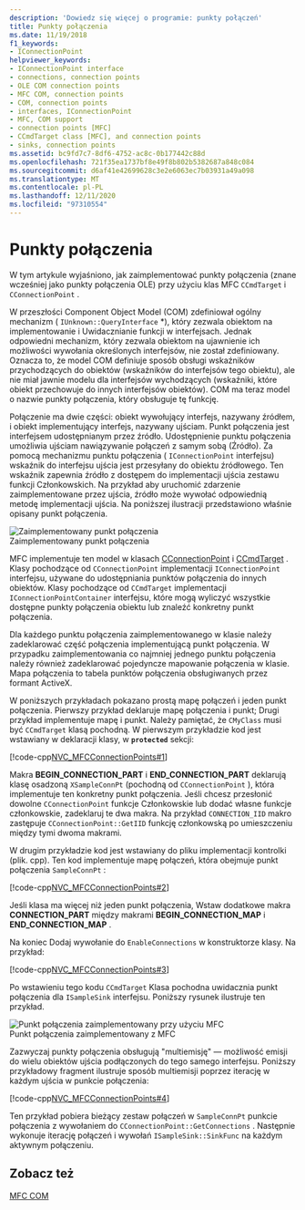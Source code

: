 ```yaml
---
description: 'Dowiedz się więcej o programie: punkty połączeń'
title: Punkty połączenia
ms.date: 11/19/2018
f1_keywords:
- IConnectionPoint
helpviewer_keywords:
- IConnectionPoint interface
- connections, connection points
- OLE COM connection points
- MFC COM, connection points
- COM, connection points
- interfaces, IConnectionPoint
- MFC, COM support
- connection points [MFC]
- CCmdTarget class [MFC], and connection points
- sinks, connection points
ms.assetid: bc9fd7c7-8df6-4752-ac8c-0b177442c88d
ms.openlocfilehash: 721f35ea1737bf8e49f8b802b5382687a848c084
ms.sourcegitcommit: d6af41e42699628c3e2e6063ec7b03931a49a098
ms.translationtype: MT
ms.contentlocale: pl-PL
ms.lasthandoff: 12/11/2020
ms.locfileid: "97310554"
---
```

# <a name="connection-points"></a>Punkty połączenia

W tym artykule wyjaśniono, jak zaimplementować punkty połączenia (znane wcześniej jako punkty połączenia OLE) przy użyciu klas MFC `CCmdTarget` i `CConnectionPoint` .

W przeszłości Component Object Model (COM) zdefiniował ogólny mechanizm ( `IUnknown::QueryInterface` *), który zezwala obiektom na implementowanie i Uwidacznianie funkcji w interfejsach. Jednak odpowiedni mechanizm, który zezwala obiektom na ujawnienie ich możliwości wywołania określonych interfejsów, nie został zdefiniowany. Oznacza to, że model COM definiuje sposób obsługi wskaźników przychodzących do obiektów (wskaźników do interfejsów tego obiektu), ale nie miał jawnie modelu dla interfejsów wychodzących (wskaźniki, które obiekt przechowuje do innych interfejsów obiektów). COM ma teraz model o nazwie punkty połączenia, który obsługuje tę funkcję.

Połączenie ma dwie części: obiekt wywołujący interfejs, nazywany źródłem, i obiekt implementujący interfejs, nazywany ujściam. Punkt połączenia jest interfejsem udostępnianym przez źródło. Udostępnienie punktu połączenia umożliwia ujściam nawiązywanie połączeń z samym sobą (Źródło). Za pomocą mechanizmu punktu połączenia ( `IConnectionPoint` interfejsu) wskaźnik do interfejsu ujścia jest przesyłany do obiektu źródłowego. Ten wskaźnik zapewnia źródło z dostępem do implementacji ujścia zestawu funkcji Członkowskich. Na przykład aby uruchomić zdarzenie zaimplementowane przez ujścia, źródło może wywołać odpowiednią metodę implementacji ujścia. Na poniższej ilustracji przedstawiono właśnie opisany punkt połączenia.

![Zaimplementowany punkt połączenia](../mfc/media/vc37lh1.gif "Zaimplementowany punkt połączenia") <br/>
Zaimplementowany punkt połączenia

MFC implementuje ten model w klasach [CConnectionPoint](reference/cconnectionpoint-class.md) i [CCmdTarget](reference/ccmdtarget-class.md) . Klasy pochodzące od `CConnectionPoint` implementacji `IConnectionPoint` interfejsu, używane do udostępniania punktów połączenia do innych obiektów. Klasy pochodzące od `CCmdTarget` implementacji `IConnectionPointContainer` interfejsu, które mogą wyliczyć wszystkie dostępne punkty połączenia obiektu lub znaleźć konkretny punkt połączenia.

Dla każdego punktu połączenia zaimplementowanego w klasie należy zadeklarować część połączenia implementującą punkt połączenia. W przypadku zaimplementowania co najmniej jednego punktu połączenia należy również zadeklarować pojedyncze mapowanie połączenia w klasie. Mapa połączenia to tabela punktów połączenia obsługiwanych przez formant ActiveX.

W poniższych przykładach pokazano prostą mapę połączeń i jeden punkt połączenia. Pierwszy przykład deklaruje mapę połączenia i punkt; Drugi przykład implementuje mapę i punkt. Należy pamiętać, że `CMyClass` musi być `CCmdTarget` klasą pochodną. W pierwszym przykładzie kod jest wstawiany w deklaracji klasy, w **`protected`** sekcji:

[!code-cpp[NVC_MFCConnectionPoints#1](codesnippet/cpp/connection-points_1.h)]

Makra **BEGIN_CONNECTION_PART** i **END_CONNECTION_PART** deklarują klasę osadzoną `XSampleConnPt` (pochodną od `CConnectionPoint` ), która implementuje ten konkretny punkt połączenia. Jeśli chcesz przesłonić dowolne `CConnectionPoint` funkcje Członkowskie lub dodać własne funkcje członkowskie, zadeklaruj te dwa makra. Na przykład `CONNECTION_IID` makro zastępuje `CConnectionPoint::GetIID` funkcję członkowską po umieszczeniu między tymi dwoma makrami.

W drugim przykładzie kod jest wstawiany do pliku implementacji kontrolki (plik. cpp). Ten kod implementuje mapę połączeń, która obejmuje punkt połączenia `SampleConnPt` :

[!code-cpp[NVC_MFCConnectionPoints#2](codesnippet/cpp/connection-points_2.cpp)]

Jeśli klasa ma więcej niż jeden punkt połączenia, Wstaw dodatkowe makra **CONNECTION_PART** między makrami **BEGIN_CONNECTION_MAP** i **END_CONNECTION_MAP** .

Na koniec Dodaj wywołanie do `EnableConnections` w konstruktorze klasy. Na przykład:

[!code-cpp[NVC_MFCConnectionPoints#3](codesnippet/cpp/connection-points_3.cpp)]

Po wstawieniu tego kodu `CCmdTarget` Klasa pochodna uwidacznia punkt połączenia dla `ISampleSink` interfejsu. Poniższy rysunek ilustruje ten przykład.

![Punkt połączenia zaimplementowany przy użyciu MFC](../mfc/media/vc37lh2.gif "Punkt połączenia zaimplementowany przy użyciu MFC") <br/>
Punkt połączenia zaimplementowany z MFC

Zazwyczaj punkty połączenia obsługują "multiemisję" — możliwość emisji do wielu obiektów ujścia podłączonych do tego samego interfejsu. Poniższy przykładowy fragment ilustruje sposób multiemisji poprzez iterację w każdym ujścia w punkcie połączenia:

[!code-cpp[NVC_MFCConnectionPoints#4](codesnippet/cpp/connection-points_4.cpp)]

Ten przykład pobiera bieżący zestaw połączeń w `SampleConnPt` punkcie połączenia z wywołaniem do `CConnectionPoint::GetConnections` . Następnie wykonuje iterację połączeń i wywołań `ISampleSink::SinkFunc` na każdym aktywnym połączeniu.

## <a name="see-also"></a>Zobacz też

[MFC COM](mfc-com.md)
